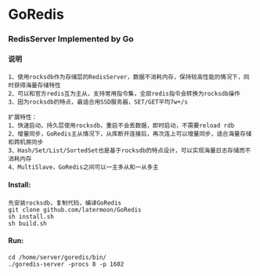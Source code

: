 GoRedis
=======

### RedisServer Implemented by Go
#### 说明
	1、使用rocksdb作为存储层的RedisServer，数据不消耗内存，保持较高性能的情况下，同时获得海量存储特性
	2、可以和官方redis互为主从，支持常用指令集，全部redis指令会转换为rocksdb操作
	3、因为rocksdb的特点，最适合用SSD服务器，SET/GET平均7w+/s

	扩展特性：
	1、快速启动，持久层使用rocksdb，重启不会丢数据，即时启动，不需要reload rdb
	2、增量同步，GoRedis主从情况下，从库断开连接后，再次连上可以增量同步，适合海量存储和跨机房同步
	3、Hash/Set/List/SortedSet也是基于rocksdb的特点设计，可以实现海量日志存储而不消耗内存
	4、MultiSlave，GoRedis之间可以一主多从和一从多主

#### Install:
	先安装rocksdb，复制代码，编译GoRedis
	git clone github.com/latermoon/GoRedis
	sh install.sh
	sh build.sh

#### Run:
	cd /home/server/goredis/bin/
	./goredis-server -procs 8 -p 1602


